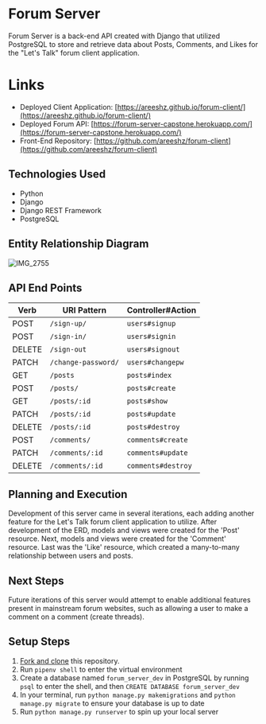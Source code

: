 # Forum Server

Forum Server is a back-end API created with Django that utilized PostgreSQL to store and retrieve data about Posts, Comments, and Likes for the "Let's Talk" forum client application.

# Links

- Deployed Client Application: [https://areeshz.github.io/forum-client/](https://areeshz.github.io/forum-client/)
- Deployed Forum API: [https://forum-server-capstone.herokuapp.com/](https://forum-server-capstone.herokuapp.com/)
- Front-End Repository: [https://github.com/areeshz/forum-client](https://github.com/areeshz/forum-client)

## Technologies Used

- Python
- Django
- Django REST Framework
- PostgreSQL

## Entity Relationship Diagram

![IMG_2755](https://media.git.generalassemb.ly/user/27946/files/aba67380-dc23-11ea-8e24-202343d0704a)

## API End Points

| Verb   | URI Pattern               | Controller#Action |
|--------|---------------------------|-------------------|
| POST   | `/sign-up/`               | `users#signup`    |
| POST   | `/sign-in/`               | `users#signin`    |
| DELETE | `/sign-out`               | `users#signout`   |
| PATCH  | `/change-password/`       | `users#changepw`  |
| GET    | `/posts`                  | `posts#index`     |
| POST   | `/posts/`                 | `posts#create`    |
| GET    | `/posts/:id`              | `posts#show`      |
| PATCH  | `/posts/:id`              | `posts#update`    |
| DELETE | `/posts/:id`              | `posts#destroy`   |
| POST   | `/comments/`              | `comments#create` |
| PATCH  | `/comments/:id`           | `comments#update` |
| DELETE | `/comments/:id`           | `comments#destroy`|

## Planning and Execution
Development of this server came in several iterations, each adding another feature for the Let's Talk forum client application to utilize. After development of the ERD, models and views were created for the 'Post' resource. Next, models and views were created for the 'Comment' resource. Last was the 'Like' resource, which created a many-to-many relationship between users and posts.

## Next Steps
Future iterations of this server would attempt to enable additional features present in mainstream forum websites, such as allowing a user to make a comment on a comment (create threads).

## Setup Steps

1. [Fork and clone](https://git.generalassemb.ly/ga-wdi-boston/meta/wiki/ForkAndClone) this repository.
2. Run `pipenv shell` to enter the virtual environment
3. Create a database named `forum_server_dev` in PostgreSQL by running `psql` to enter the shell, and then `CREATE DATABASE forum_server_dev`
3. In your terminal, run `python manage.py makemigrations` and `python manage.py migrate` to ensure your database is up to date
4. Run `python manage.py runserver` to spin up your local server
